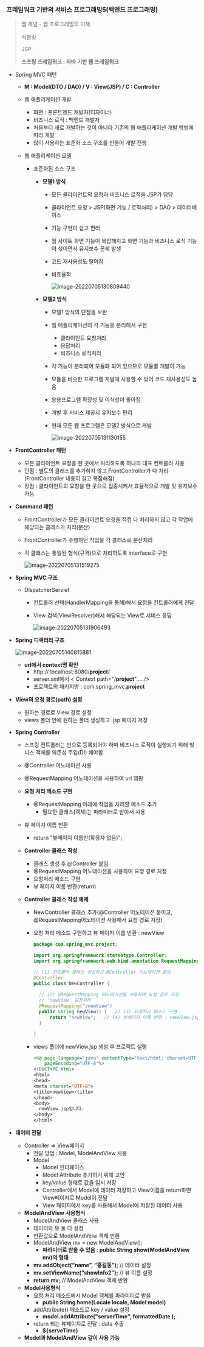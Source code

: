 ### 프레임워크 기반의 서비스 프로그래밍5(백엔드 프로그래밍)

> 웹 개념 - 웹 프로그래밍의 이해
>
> 서블릿
>
> JSP
>
> **스프링 프레임워크 : 자바 기반 웹 프레임워크**

- Spring MVC 패턴

  - **M : Model(DTO / DAO) / V : View(JSP) / C : Controller**

  - 웹 애플리케이션 개발

    - 화면 : 프론트엔드 개발자(디자이너)
    - 비즈니스 로직 : 백엔드 개발자
    - 처음부터 새로 개발하는 것이 아니라 기존의 웹 애플리케이션 개발 방법에 따라 개발
    - 많이 사용하는 표준화 소스 구조를 만들어 개발 진행

  - 웹 애플리케이션 모델

    - 표준화된 소스 구조

      - **모델1 방식**

        - 모든 클라이언트의 요청과 비즈니스 로직을 JSP가 담당

        - 클라이언트 요청 > JSP(화면 기능 / 로직처리) > DAO > 데이터베이스

        - 기능 구현이 쉽고 편리

        - 웹 사이트 화면 기능이 복잡해지고 화면 기능과 비즈니스 로직 기능이 섞이면서 유지보수 문제 발생

        - 코드 재사용성도 떨어짐

        - 비효율적

          ![image-20220705130809440](Back_end5.assets/image-20220705130809440.png)

      - **모델2 방식**

        - 모델1 방식의 단점을 보완

        - 웹 애플리케이션의 각 기능을 분리해서 구현

          - 클라이언트 요청처리
          - 응답처리
          - 비즈니스 로직처리

        - 각 기능이 분리되어 모듈화 되어 있으므로 모듈별 개발이 가능

        - 모듈을 비슷한 프로그램 개발에 사용할 수 있어 코드 재사용성도 높음

        - 응용프로그램 확장성 및 이식성이 좋아짐

        - 개발 후 서비스 제공시 유지보수 편리

        - 현재 모든 웹 프로그램은 모델2 방식으로 개발

          ![image-20220705131130155](Back_end5.assets/image-20220705131130155.png)

- **FrontController 패턴**
  - 모든 클라이언트 요청을 한 곳에서 처리하도록 하나의 대표 컨트롤러 사용
  - 단점 : 별도의 클래스를 추가하지 않고 FrontController가 다 처리(FrontController 내용이 길고 복잡해짐)
  - 장점 : 클라이언트의 요청을 한 곳으로 집중시켜서 효율적으로 개발 및 유지보수 가능



- **Command 패턴**

  - FrontController가 모든 클라이언트 요청을 직접 다 처리하지 않고 각 작업에 해당되는 클래스가 처리(분산)

  - FrontController가 수행하던 작업을 각 클래스로 분산처리

  - 각 클래스는 통일된 형식(규격)으로 처리하도록 interface로 구현

    ![image-20220705131519275](Back_end5.assets/image-20220705131519275.png)

- **Spring MVC 구조**

  - DIspatcherServlet

    - 컨트롤러 선택(HandlerMapping을 통해)해서 요청을 컨트롤러에게 전달

    - View 검색(ViewResolver)해서 해당되는 View로 서비스 응답

      ![image-20220705131906493](Back_end5.assets/image-20220705131906493.png)

- **Spring 디렉터리 구조**

  ![image-20220705140815881](Back_end5.assets/image-20220705140815881.png)

  - **url에서 context명 확인**
    - http:// localhost:8080/**project**/
    - server.xml에서 < Context path="/**project**"...../>
    - 프로젝트의 패키지명 : com.spring_mvc.**project**

- **View의 요청 경로(path) 설정**

  - 원하는 경로로 View 경로 설정
  - views 폴더 안에 원하는 폴더 생성하고 .jsp 페이지 저장

- **Spring Controller**

  - 스프링 컨트롤러는 빈으로 등록되어야 하며 비즈니스 로직이 실행되기 위해 빚니스 객체를 의존성 주입(DI) 해야함

  - @Controller 어노테이션 사용

  - @RequestMapping 어노테이션을 사용하여 url 맵핑

  - **요청 처리 메소드 구현**

    - @RequestMapping 아래에 작업을 처리할 메소드 추가
      - 필요한 클래스(객체)는 파라미터로 받아서 사용

  - 뷰 페이지 이름 반환

    - return "뷰페이지 이름만(확장자 없음)";

  - **Controller 클래스 작성**

    - 클래스 생성 후 @Controller 붙임
    - @RequestMapping 어노테이션을 사용하여 요청 경로 지정
    - 요청처리 메소드 구현
    - 뷰 페이지 이름 반환(return)

  - **Controller 클래스 작성 예제**

    - NewController 클래스 추가(@Controller 어노테이션 붙이고, @RequestMapping어노테이션 사용해서 요청 경로 지정)

    - 요청 처리 메소드 구현하고 뷰 페이지 이름 반환 : newView

      ```java
      package com.spring_mvc.project;
      
      import org.springframework.stereotype.Controller;
      import org.springframework.web.bind.annotation.RequestMapping;
      
      // (1) 컨트롤러 클래스 생성하고 @Controller 어노테이션 붙임
      @Controller
      public class NewController {
      	
      	// (2) @RequestMapping 어노테이션을 사용하여 요청 경로 지정
      	// 'newView' 요청처리
      	@RequestMapping("/newView")
      	public String newView() {	// (3) 요청처리 메소드 구현
      		return "newView";	// (4) 뷰페이지 이름 반환 : newView.jsp
      	}
      
      }
      ```

    - views 폴더에 newView.jsp 생성 후 프로젝트 실행

      ```jsp
      <%@ page language="java" contentType="text/html; charset=UTF-8"
          pageEncoding="UTF-8"%>
      <!DOCTYPE html>
      <html>
      <head>
      <meta charset="UTF-8">
      <title>newView</title>
      </head>
      <body>
      	newView.jsp입니다.
      </body>
      </html>
      ```

      

- **데이터 전달**

  - Controller => View페이지
    - 전달 방법 : Model, ModelAndView 사용
    - Model
      - Model 인터페이스
      - Model Attribute 추가하기 위해 고안
      - key/value 형태로 값을 임시 저장
      - Controller에서 Model에 데이터 저장하고 View이름을 return하면 View페이지로 Model이 전달
      - View 페이지에서 key를 사용해서 Model에 저장된 데이터 사용
  - **ModelAndView 사용형식**
    - ModelAndView 클래스 사용
    - 데이터와 뷰 둘 다 설정
    - 반환값으로 ModelAndVeiw 객체 반환
    - ModelAndView mv = new ModelAndView();
      - **파라미터로 받을 수 있음 : public String show(ModelAndView mv)의 형태**
    - **mv.addObject(“name”, “홍길동”);** // 데이터 설정
    - **mv.setViewName(“showInfo2”);** // 뷰 이름 설정
    - **return mv;** // ModelAndView 객체 반환
  - **Model사용형식**
    - 요청 처리 메소드에서 Model 객체를 파라미터로 받음
      - **public String home(Locale locale, Model model)**
    - addAttribute() 메소드로 key / value 설정
      - **model.addAttribute("serverTime", formattedDate );**
    - return 되는 뷰페이지로 전달 : data 추출
      - **${serveTime}**
  - **Model과 ModelAndView 같이 사용 가능**